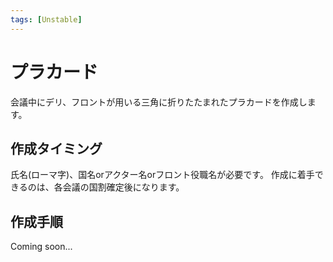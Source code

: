 ```yaml
---
tags: [Unstable]
---
```


# プラカード

会議中にデリ、フロントが用いる三角に折りたたまれたプラカードを作成します。

## 作成タイミング

氏名(ローマ字)、国名orアクター名orフロント役職名が必要です。
作成に着手できるのは、各会議の国割確定後になります。


## 作成手順

Coming soon...
